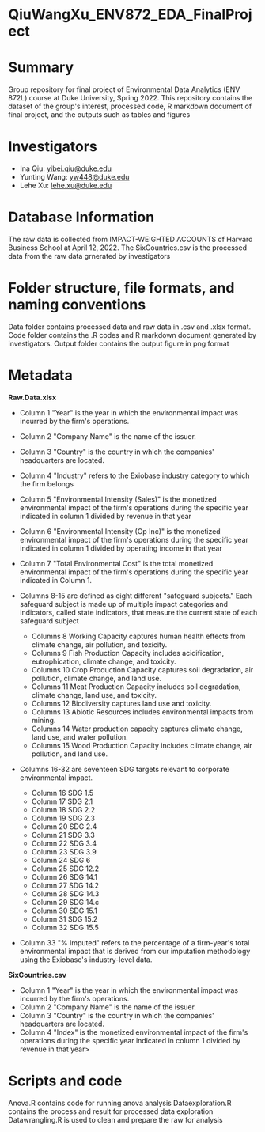 # QiuWangXu_ENV872_EDA_FinalProject



# Summary

Group repository for final project of Environmental Data Analytics (ENV 872L) course at Duke University, Spring 2022.
This repository contains the dataset of the group's interest,
processed code, R markdown document of final project, and the outputs such as tables and figures 

# Investigators

* Ina Qiu: yibei.qiu@duke.edu
* Yunting Wang: yw448@duke.edu
* Lehe Xu: lehe.xu@duke.edu


# Database Information

The raw data is collected from IMPACT-WEIGHTED ACCOUNTS of Harvard Business School at April 12, 2022. The SixCountries.csv is the processed data from the raw data grnerated by investigators

# Folder structure, file formats, and naming conventions

Data folder contains processed data and raw data in .csv and .xlsx format. Code folder contains the .R codes and R markdown document generated by investigators. Output folder contains the output figure in png format  

# Metadata

**Raw.Data.xlsx**

* Column 1 "Year" is the year in which the environmental impact was incurred by the firm's operations.
* Column 2 "Company Name" is the name of the issuer.
* Column 3 "Country" is the country in which the companies' headquarters are located.
* Column 4 "Industry" refers to the Exiobase industry category to which the firm belongs
* Column 5 "Environmental Intensity (Sales)" is the monetized environmental impact of the firm's operations during the specific year indicated in column 1 divided by revenue in that year
* Column 6 "Environmental Intensity (Op Inc)" is the monetized environmental impact of the firm's operations during the specific year indicated in column 1 divided by operating income in that year
* Column 7 "Total Environmental Cost" is the total monetized environmental impact of the firm's operations during the specific year indicated in Column 1.
* Columns 8-15 are defined as eight different "safeguard subjects." Each safeguard subject is made up of multiple impact categories and indicators, called state indicators, that measure the current state of each safeguard subject 
   + Columns 8  Working Capacity captures human health effects from               climate change, air pollution, and toxicity. 
   + Columns 9  Fish Production Capacity includes acidification,                 eutrophication, climate change, and toxicity. 
   + Columns 10 Crop Production Capacity captures soil degradation,               air pollution, climate change, and land use. 
   + Columns 11 Meat Production Capacity includes soil degradation,               climate change, land use, and toxicity. 
   + Columns 12 Biodiversity captures land use and toxicity. 
   + Columns 13 Abiotic Resources includes environmental impacts                 from mining. 
   + Columns 14 Water production capacity captures climate change,               land use, and water pollution. 
   + Columns 15 Wood Production Capacity includes climate change,                air pollution, and land use. 

* Columns 16-32 are seventeen SDG targets relevant to corporate environmental impact.
  + Column 16	 SDG 1.5
  + Column 17  SDG 2.1
  + Column 18	 SDG 2.2
  + Column 19	 SDG 2.3
  + Column 20	 SDG 2.4
  + Column 21	 SDG 3.3
  + Column 22	 SDG 3.4
  + Column 23	 SDG 3.9
  + Column 24	 SDG 6
  + Column 25	 SDG 12.2
  + Column 26	 SDG 14.1
  + Column 27  SDG 14.2
  + Column 28  SDG 14.3
  + Column 29  SDG 14.c
  + Column 30  SDG 15.1
  + Column 31  SDG 15.2
  + Column 32  SDG 15.5
* Column 33 "% Imputed" refers to the percentage of a firm-year's total environmental impact that is derived from our imputation methodology using the Exiobase's industry-level data.

**SixCountries.csv**

* Column 1 "Year" is the year in which the environmental impact was incurred by the firm's operations.
* Column 2 "Company Name" is the name of the issuer.
* Column 3 "Country" is the country in which the companies' headquarters are located.
* Column 4 "Index" is the monetized environmental impact of the firm's operations during the specific year indicated in column 1 divided by revenue in that year>

# Scripts and code

Anova.R contains code for running anova analysis
Dataexploration.R contains the process and result for processed data exploration
Datawrangling.R is used to clean and prepare the raw for analysis

